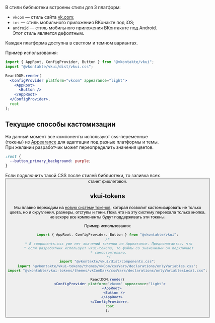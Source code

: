 В стили библиотеки встроены стили для 3 платформ:

- `vkcom` — стиль сайта [vk.com](vk.com);
- `ios` — стиль мобильного приложения ВКонакте под iOS;
- `android` — стиль мобильного приложения ВКонтакнте под Android. Этот стиль является дефолтным.

Каждая платформа доступна в светлом и темном вариантах.

Пример использования:

```jsx
import { AppRoot, ConfigProvider, Button } from "@vkontakte/vkui";
import "@vkontakte/vkui/dist/vkui.css";

ReactDOM.render(
  <ConfigProvider platform="vkcom" appearance="light">
    <AppRoot>
      <Button />
    </AppRoot>
  </ConfigProvider>,
  root
);
```

## Текущие способы кастомизации

На данный момент все компоненты используют css-переменные (токены) из [Appearance](https://github.com/VKCOM/Appearance) для
адаптации под разные платформы и темы. При желании разработчик может переопределить значения цветов.

```css
:root {
  --button_primary_background: purple;
}
```

Если подключить такой CSS после стилей библиотеки, то заливка всех <Button mode="primary" /> станет фиолетовой.

## vkui-tokens

Мы плавно переходим на [новую систему токенов](https://github.com/VKCOM/vkui-tokens), которая
позволит кастомизировать не только цвета, но и скругления, размеры, отступы и тени. Пока что на эту
систему переехала только кнопка, но вскоре все компоненты будут поддерживать эти токены.

Пример использования:

```jsx
import { AppRoot, ConfigProvider, Button } from "@vkontakte/vkui";
/*
 * В components.css уже нет значений токенов из Appearance. Предполагается, что
 * если разработчик использует vkui-tokens, то файлы со значениями он подключает
 * самостоятельно.
 */
import "@vkontakte/vkui/dist/components.css";
import "@vkontakte/vkui-tokens/themes/vkCom/cssVars/declarations/onlyVariables.css";
import "@vkontakte/vkui-tokens/themes/vkComDark/cssVars/declarations/onlyVariablesLocal.css";

ReactDOM.render(
  <ConfigProvider platform="vkcom" appearance="light">
    <AppRoot>
      <Button />
    </AppRoot>
  </ConfigProvider>,
  root
);
```
